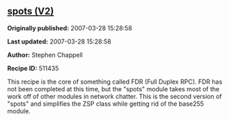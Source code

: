 ## [spots (V2)](https://code.activestate.com/recipes/511435-spots-v2)

**Originally published:** 2007-03-28 15:28:58

**Last updated:** 2007-03-28 15:28:58

**Author:** Stephen Chappell

**Recipe ID:** 511435

This recipe is the core of something called FDR
(Full Duplex RPC). FDR has not been completed at
this time, but the "spots" module takes most of
the work off of other modules in network chatter.
This is the second version of "spots" and simplifies
the ZSP class while getting rid of the base255 module.
